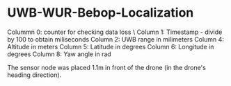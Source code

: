# UWB-WUR-Bebop-Localization

Colummn 0: counter for checking data loss \\
Column 1: Timestamp - divide by 100 to obtain miliseconds
Column 2: UWB range in milimeters
Column 4: Altitude in meters
Column 5: Latitude in degrees
Column 6: Longitude in degrees
Column 8: Yaw angle in rad

The sensor node was placed 1.1m in front of the drone (in the drone's heading direction).
